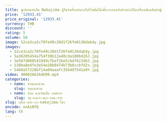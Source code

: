 ```yaml
---
title: ซูเปอร์มาร์เก็ต Nakajima ตู้โชว์เครื่องสําอางโปรโมชั่นโต๊ะชั้นวางรองเท้าตัวอย่างโต๊ะเครื่องเขียนสินค้าตู้แม่และ Infan
price: '12933.41'
price_original: '12933.41'
currency: THB
discount: ''
rating: 5
volume: 58
image: S2ce3ca2c70fe49c28d1f26fe0136dab4y.jpg
images:
  - S2ce3ca2c70fe49c28d1f26fe0136dab4y.jpg
  - Sa36205454a754f30b12a40cda180bd26J.jpg
  - Se567d860541949cfbaf2be5cb4f623db3.jpg
  - S38ba8edfe3e54e28b8474b73b8ccbfd2s.jpg
  - S488a57228bf14a60aaafc356497541a9Y.jpg
video: 4000266264699.mp4
categories:
  - name: บ้านและสวน
    slug: านและสวน
  - name: บ้าน และจัดเก็บ องค์การ
    slug: าน-และจ-ดเก-องค-การ
slug: เปอร-มาร-เก-nakajima-โชว
encode: onAiNfQ
lang: th
---
```

  